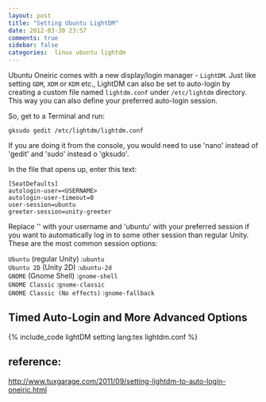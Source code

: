 ```yaml
---
layout: post
title: "Setting Ubuntu LightDM"
date: 2012-03-30 23:57
comments: true
sidebar: false
categories:  linux ubuntu lightdm
---
```


Ubuntu Oneiric comes with a new display/login manager - `LightDM`. Just like setting `GDM`, `XDM` or `KDM` etc., LightDM can also be set to auto-login by creating a custom file named `lightdm.conf` under `/etc/lightdm` directory. This way you can also define your preferred auto-login session.

So, get to a Terminal and run:

	gksudo gedit /etc/lightdm/lightdm.conf

If you are doing it from the console, you would need to use 'nano' instead of 'gedit' and 'sudo' instead o 'gksudo'.

In the file that opens up, enter this text:
```
[SeatDefaults]
autologin-user=<USERNAME>
autologin-user-timeout=0
user-session=ubuntu
greeter-session=unity-greeter
```
<!-- more -->    
Replace '<USERNAME>' with your username and 'ubuntu' with your preferred session if you want to automatically log in to some other session than regular Unity. These are the most common session options:

`Ubuntu` (regular Unity) :`ubuntu`    
`Ubuntu 2D` (Unity 2D) :`ubuntu-2d`     
`GNOME` (Gnome Shell) :`gnome-shell`      
`GNOME Classic` :`gnome-classic`    
`GNOME Classic (No effects)` :`gnome-fallback`   



## Timed Auto-Login and More Advanced Options


{% include_code lightDM setting lang:tex lightdm.conf %}

## reference:
<http://www.tuxgarage.com/2011/09/setting-lightdm-to-auto-login-oneiric.html>
